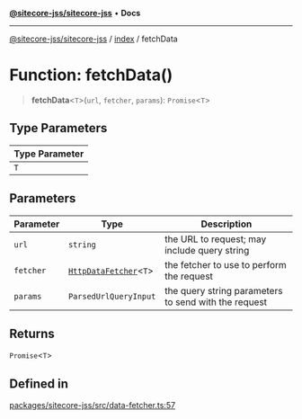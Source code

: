 [**@sitecore-jss/sitecore-jss**](../../README.md) • **Docs**

***

[@sitecore-jss/sitecore-jss](../../README.md) / [index](../README.md) / fetchData

# Function: fetchData()

> **fetchData**\<`T`\>(`url`, `fetcher`, `params`): `Promise`\<`T`\>

## Type Parameters

| Type Parameter |
| ------ |
| `T` |

## Parameters

| Parameter | Type | Description |
| ------ | ------ | ------ |
| `url` | `string` | the URL to request; may include query string |
| `fetcher` | [`HttpDataFetcher`](../type-aliases/HttpDataFetcher.md)\<`T`\> | the fetcher to use to perform the request |
| `params` | `ParsedUrlQueryInput` | the query string parameters to send with the request |

## Returns

`Promise`\<`T`\>

## Defined in

[packages/sitecore-jss/src/data-fetcher.ts:57](https://github.com/Sitecore/xmc-jss-dev/blob/f739f952c1ea1be244446f2466e23085eb12739b/packages/sitecore-jss/src/data-fetcher.ts#L57)
